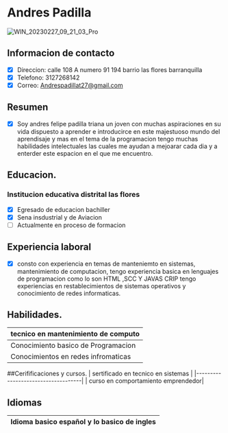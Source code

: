 # Andres Padilla

![WIN_20230227_09_21_03_Pro](https://user-images.githubusercontent.com/126476766/221588637-28c18c37-f257-4616-ab91-55631b168a2e.jpg)

 
 ## Informacion de contacto
 - [x] Direccion: calle 108 A numero 91 194 barrio las flores barranquilla
 - [x] Telefono: 3127268142
 - [x] Correo: Andrespadillat27@gmail.com
 
 ## Resumen 
- [x] Soy andres felipe padilla triana un joven con muchas aspiraciones en su vida dispuesto a aprender e introducirce en este majestuoso mundo del aprendisaje y mas en el tema de la programacion tengo muchas habilidades intelectuales las cuales me ayudan a mejoarar cada dia y a enterder este espacion en el que me encuentro.

## Educacion.
### Institucion educativa distrital las flores
- [x] Egresado de educacion bachiller
- [x] Sena insdustrial y de Aviacion
- [ ] Actualmente en proceso de formacion

## Experiencia laboral
- [x] consto con experiencia en temas de manteniemto en sistemas, mantenimiento de computacion, tengo experiencia basica en lenguajes de programacion como lo son HTML ,SCC Y JAVAS CRIP tengo experiencias en restablecimientos de sistemas operativos y conocimiento de redes informaticas.
 
## Habilidades.
| tecnico en mantenimiento de computo |
|-------------------------------------|
| Conocimiento basico de Programacion |
| Conocimientos en redes infromaticas |


##Cerifificaciones y cursos.
| sertificado en tecnico en sistemas |
|------------------------------------|
| curso en comportamiento emprendedor|

## Idiomas
| Idioma basico español y lo basico de ingles |
|---------------------------------------------|
